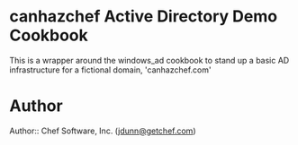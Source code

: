 canhazchef Active Directory Demo Cookbook
=======================================

This is a wrapper around the windows_ad cookbook to stand up a basic
AD infrastructure for a fictional domain, 'canhazchef.com'

# Author

Author:: Chef Software, Inc. (<jdunn@getchef.com>)
